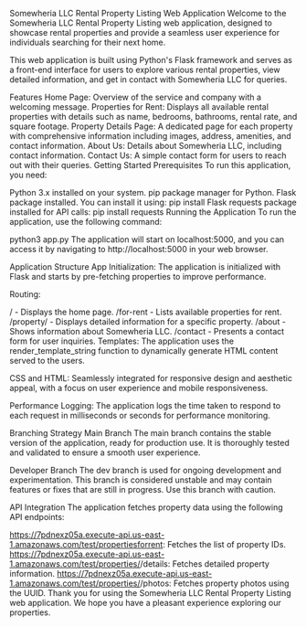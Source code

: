 Somewheria LLC Rental Property Listing Web Application
Welcome to the Somewheria LLC Rental Property Listing web application, designed to showcase rental properties and provide a seamless user experience for individuals searching for their next home.

This web application is built using Python's Flask framework and serves as a front-end interface for users to explore various rental properties, view detailed information, and get in contact with Somewheria LLC for queries.

Features
Home Page: Overview of the service and company with a welcoming message.
Properties for Rent: Displays all available rental properties with details such as name, bedrooms, bathrooms, rental rate, and square footage.
Property Details Page: A dedicated page for each property with comprehensive information including images, address, amenities, and contact information.
About Us: Details about Somewheria LLC, including contact information.
Contact Us: A simple contact form for users to reach out with their queries.
Getting Started
Prerequisites
To run this application, you need:

Python 3.x installed on your system.
pip package manager for Python.
Flask package installed. You can install it using:
pip install Flask
requests package installed for API calls:
pip install requests
Running the Application
To run the application, use the following command:

python3 app.py
The application will start on localhost:5000, and you can access it by navigating to http://localhost:5000 in your web browser.

Application Structure
App Initialization: The application is initialized with Flask and starts by pre-fetching properties to improve performance.

Routing:

/ - Displays the home page.
/for-rent - Lists available properties for rent.
/property/<uuid> - Displays detailed information for a specific property.
/about - Shows information about Somewheria LLC.
/contact - Presents a contact form for user inquiries.
Templates: The application uses the render_template_string function to dynamically generate HTML content served to the users.

CSS and HTML: Seamlessly integrated for responsive design and aesthetic appeal, with a focus on user experience and mobile responsiveness.

Performance Logging: The application logs the time taken to respond to each request in milliseconds or seconds for performance monitoring.

Branching Strategy
Main Branch
The main branch contains the stable version of the application, ready for production use. It is thoroughly tested and validated to ensure a smooth user experience.

Developer Branch
The dev branch is used for ongoing development and experimentation. This branch is considered unstable and may contain features or fixes that are still in progress. Use this branch with caution.

API Integration
The application fetches property data using the following API endpoints:

https://7pdnexz05a.execute-api.us-east-1.amazonaws.com/test/propertiesforrent: Fetches the list of property IDs.
https://7pdnexz05a.execute-api.us-east-1.amazonaws.com/test/properties/<uuid>/details: Fetches detailed property information.
https://7pdnexz05a.execute-api.us-east-1.amazonaws.com/test/properties/<uuid>/photos: Fetches property photos using the UUID.
Thank you for using the Somewheria LLC Rental Property Listing web application. We hope you have a pleasant experience exploring our properties.
